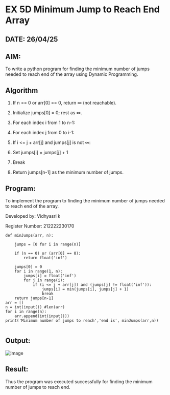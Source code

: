 # EX 5D Minimum Jump to Reach End Array
## DATE: 26/04/25

## AIM:
To write a python program for finding the minimum number of jumps needed to reach end of the array using Dynamic Programming.


## Algorithm
1. If n == 0 or arr[0] == 0, return ∞ (not reachable).

2. Initialize jumps[0] = 0; rest as ∞.

3. For each index i from 1 to n-1:

4. For each index j from 0 to i-1:

5. If i <= j + arr[j] and jumps[j] is not ∞:

6. Set jumps[i] = jumps[j] + 1

7. Break

8. Return jumps[n-1] as the minimum number of jumps.
   
## Program:

To implement the program to finding the minimum number of jumps needed to reach end of the array.

Developed by: Vidhyasri k

Register Number: 212222230170

```
def minJumps(arr, n):

    jumps = [0 for i in range(n)]
 
    if (n == 0) or (arr[0] == 0):
        return float('inf')
 
    jumps[0] = 0
    for i in range(1, n):
        jumps[i] = float('inf')
        for j in range(i):
            if (i <= j + arr[j]) and (jumps[j] != float('inf')):
                jumps[i] = min(jumps[i], jumps[j] + 1)
                break
    return jumps[n-1]
arr = []
n = int(input()) #len(arr)
for i in range(n):
    arr.append(int(input()))
print('Minimum number of jumps to reach','end is', minJumps(arr,n))
 
```
## Output:
![image](https://github.com/user-attachments/assets/c1926308-92a8-4962-b061-0aaf7629d7f8)


## Result:
Thus the program was executed successfully for finding the minimum number of jumps to reach end.
